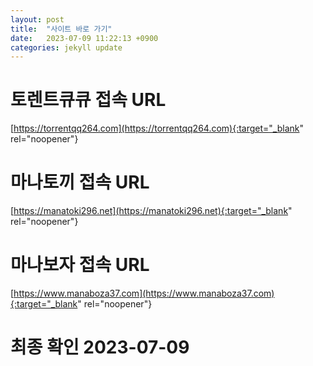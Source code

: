 ```yaml
---
layout: post
title:  "사이트 바로 가기"
date:   2023-07-09 11:22:13 +0900
categories: jekyll update
---
```

# 토렌트큐큐 접속 URL
[https://torrentqq264.com](https://torrentqq264.com){:target="_blank" rel="noopener"}

# 마나토끼 접속 URL
[https://manatoki296.net](https://manatoki296.net){:target="_blank" rel="noopener"}

# 마나보자 접속 URL
[https://www.manaboza37.com](https://www.manaboza37.com){:target="_blank" rel="noopener"}

# 최종 확인 2023-07-09

[torrentqq]: https://torrentqq264.com
[manatoki]: https://manatoki296.net
[manaboza]: https://www.manaboza37.com